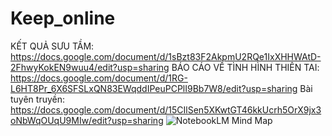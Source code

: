 # Keep_online

KẾT QUẢ SƯU TẦM: https://docs.google.com/document/d/1sBzt83F2AkpmU2RQe1IxXHHWAtD-2FhwyKokEN9wuu4/edit?usp=sharing
BÁO CÁO VỀ TÌNH HÌNH THIÊN TAI: https://docs.google.com/document/d/1RG-L6HT8Pr_6X6SFSLxQN83EWqddIPeuPCPlI9Bb7W8/edit?usp=sharing
Bài tuyên truyền: https://docs.google.com/document/d/15CIlSen5XKwtGT46kkUcrh5OrX9jx3oNbWqOUqU9MIw/edit?usp=sharing
![NotebookLM Mind Map](https://github.com/user-attachments/assets/d051f3ec-7aa6-4fa4-b305-b746658c3c20)

